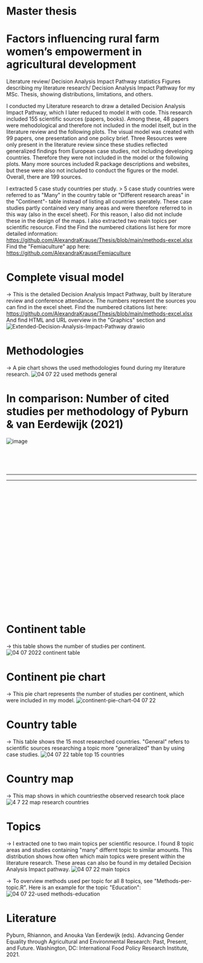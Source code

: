 # Master thesis 
# Factors influencing rural farm women’s empowerment in agricultural development

Literature review/ Decision Analysis Impact Pathway statistics
Figures describing my literature research/ Decision Analysis Impact Pathway for my MSc. Thesis, showing distributions, limitations, and others.

I conducted my Literature research to draw a detailed Decision Analysis Impact Pathway, which I later reduced to model it with code. This research included 155 scientific sources (papers, books). Among these, 48 papers were mehodological and therefore not included in the model itself, but in the literature review and the following plots. The visual model was created with 99 papers, one presentation and one policy brief. Three Resources were only present in the literature review since these studies reflected generalized findings from European case studies, not including developing countries. Therefore they were not included in the model or the following plots.
Many more sources included R.package descriptions and websites, but these were also not included to conduct the figures or the model. Overall, there are 199 sources.

I extracted 5 case study countries per study. > 5 case study countries were referred to as "Many" in the country table or "Different research areas" in the "Continent"- table instead of listing all countries sperately. These case studies partly contained very many areas and were therefore referred to in this way (also in the excel sheet). For this reason, I also did not include these in the design of the maps.
I also extracted two main topics per scientific resource.
Find the Find the numbered citations list here for more detailed information: https://github.com/AlexandraKrause/Thesis/blob/main/methods-excel.xlsx
Find the "Femiaculture" app here: https://github.com/AlexandraKrause/Femiaculture

# Complete visual model
-> This is the detailed Decision Analysis Impact Pathway, built by literature review and conference attendance. The numbers represent the sources you can find in the excel sheet. Find the numbered citations list here:
https://github.com/AlexandraKrause/Thesis/blob/main/methods-excel.xlsx
And find HTML and URL overview in the "Graphics" section and 
![Extended-Decision-Analysis-Impact-Pathway drawio](https://user-images.githubusercontent.com/82711784/177217685-211bb653-c3b5-46d8-abf8-cf0dbfca419e.png)

# Methodologies
-> A pie chart shows the used methodologies found during my literature research.
![04 07 22 used methods general](https://user-images.githubusercontent.com/82711784/177217750-ca886b9a-ea95-4614-bf49-a07908d9d578.png)

# In comparison: Number of cited studies per methodology of Pyburn & van Eerdewijk (2021)
![image](https://user-images.githubusercontent.com/82711784/175346910-5405ef3a-2247-415b-b697-2b3788c41ba2.png)

<br><br><br>
<hr><hr>
<br><br><br><br><br><br><br><br><br><br><br><br><br><br><br><br><br><br><br>



# Continent table
-> this table shows the  number of studies per continent.
![04 07 2022 continent table](https://user-images.githubusercontent.com/82711784/177217783-6a262fc6-33a5-40de-8622-d848a68927f9.png)

# Continent pie chart
-> This pie chart represents the number of studies per continent, which were included in my model.
![continent-pie-chart-04 07 22](https://user-images.githubusercontent.com/82711784/177217796-ac729cdd-e4f4-45b2-b6f4-82a7cb8ea31f.png)

# Country table
-> This table shows the 15 most researched countries. "General" refers to scientific sources researching a topic more "generalized" than by using case studies.
![04 07 22 table top 15 countries](https://user-images.githubusercontent.com/82711784/177217814-fd2db076-c3e0-431e-944f-b270a49602dd.png)

# Country map
-> This map shows in which countriesthe observed research took place 
![4 7 22 map research countries](https://user-images.githubusercontent.com/82711784/177217898-451b61be-378c-4596-8196-81ca80303ea9.png)

# Topics
-> I extracted one to two main topics per scientific resource. I found 8 topic areas and studies containing "many" differnt topic to similar amounts. This distribution shows how often which main topics were present within the literature research. These areas can also be found in my detailed Decision Analysis Impact pathway.
![04 07 22 main topics](https://user-images.githubusercontent.com/82711784/177217831-a06ed4b4-7d32-4094-8165-863af1a825ae.png)

-> To overview methods used per topic for all 8 topics, see "Methods-per-topic.R". Here is an example for the topic "Education":
![04 07 22-used methods-education](https://user-images.githubusercontent.com/82711784/177217848-2a94083c-5a5f-43cd-acc1-48d861b1e318.png)

# Literature
Pyburn, Rhiannon, and Anouka Van Eerdewijk (eds).
Advancing Gender Equality through Agricultural and Environmental Research: Past,
Present, and Future. Washington, DC: International Food Policy Research Institute,
2021.

